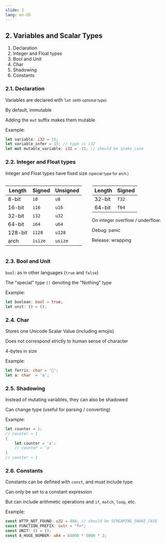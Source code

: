 ```yaml
---
slide: 2
lang: en-US
---
```


<section>

## 2. Variables and Scalar Types

<ol>
<li class="fragment fade-in-then-semi-out">Declaration</li>
<li class="fragment fade-in-then-semi-out">Integer and Float types</li>
<li class="fragment fade-in-then-semi-out">Bool and Unit</li>
<li class="fragment fade-in-then-semi-out">Char</li>
<li class="fragment fade-in-then-semi-out">Shadowing</li>
<li class="fragment fade-in-then-semi-out">Constants</li>
</ol>

</section>

<section>

### 2.1. Declaration

<div class="fragment fade-in-then-semi-out">

Variables are declared with `let` <small>(with optional type)</small>

</div>

<div class="fragment fade-in-then-semi-out">

By default, immutable

</div>

<div class="fragment fade-in-then-semi-out">

Adding the `mut` suffix makes them mutable

</div>

<div class="fragment fade-in-then-semi-out">

Example:

```rust
let variable: i32 = 15;
let variable_infer = 15; // type is i32
let mut mutable_variable: i32 = -15; // should be snake_case
```

</div>

</section>

<section>

### 2.2. Integer and Float types

<div class="fragment fade-in-then-semi-out">

Integer and Float types have fixed size <small>(special type for arch.)</small>

</div>

<div style="display: flex; gap: 2rem;">

<div class="fragment fade-in-then-semi-out">

| Length  | Signed  | Unsigned |
| ------- | ------- | -------- |
| 8-bit   | `i8`    | `u8`     |
| 16-bit  | `i16`   | `u16`    |
| 32-bit  | `i32`   | `u32`    |
| 64-bit  | `i64`   | `u64`    |
| 128-bit | `i128`  | `u128`   |
| arch    | `isize` | `usize`  |

</div>

<div class="fragment fade-in-then-semi-out">

| Length | Signed |
| ------ | ------ |
| 32-bit | `f32`  |
| 64-bit | `f64`  |

On integer overflow / underflow:

Debug: panic

Release: wrapping

</div>

</div>

</section>

<section>

### 2.3. Bool and Unit

<div class="fragment fade-in-then-semi-out">

`bool`: as in other languages (`true` and `false`)

</div>

<div class="fragment fade-in-then-semi-out">

The "special" type `()` denoting the "Nothing" type

</div>

<div class="fragment fade-in-then-semi-out">

Example:

```rust
let boolean: bool = true;
let unit: () = ();
```

</div>

</section>

<section>

### 2.4. Char

<div class="fragment fade-in-then-semi-out">

Stores one Unicode Scalar Value (including emojis)

</div>

<div class="fragment fade-in-then-semi-out">

Does not correspond strictly to human sense of character

</div>

<div class="fragment fade-in-then-semi-out">

4-bytes in size

</div>

<div class="fragment fade-in-then-semi-out">

Example:

```rust
let ferris: char = '🦀';
let a: char  = 'a';
```

</div>

</section>

<section>

### 2.5. Shadowing

<div class="fragment fade-in-then-semi-out">

Instead of mutating variables, they can also be shadowed

</div>

<div class="fragment fade-in-then-semi-out">

Can change type (useful for parsing / converting)

</div>

<div class="fragment fade-in-then-semi-out">

Example:

```rust
let counter = 1;
// counter = 1
{
    let counter = 'a';
    // counter = 'a'
}
// counter = 1
```

</div>

</section>

<section>

### 2.6. Constants

<div class="fragment fade-in-then-semi-out">

Constants can be defined with `const`, and must include type

</div>

<div class="fragment fade-in-then-semi-out">

Can only be set to a constant expression

</div>

<div class="fragment fade-in-then-semi-out">

But can include arithmetic operations and `if`, `match`, `loop`, etc.

</div>

<div class="fragment fade-in-then-semi-out">

Example:

```rust
const HTTP_NOT_FOUND: u32 = 404; // should be SCREAMING_SNAKE_CASE
const FUNCTION_PREFIX: &str = "fn";
const UNIT: () = ();
const A_HUGE_NUMBER: u64 = 64000 * 5000 * 2;
```

</div>

</section>
